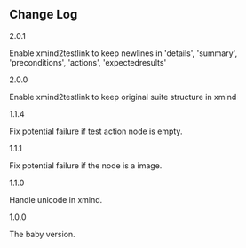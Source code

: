 Change Log
----------
2.0.1

Enable xmind2testlink to keep newlines in 'details', 'summary', 'preconditions', 'actions', 'expectedresults'

2.0.0

Enable xmind2testlink to keep original suite structure in xmind

1.1.4

Fix potential failure if test action node is empty.

1.1.1

Fix potential failure if the node is a image.

1.1.0

Handle unicode in xmind.

1.0.0

The baby version.